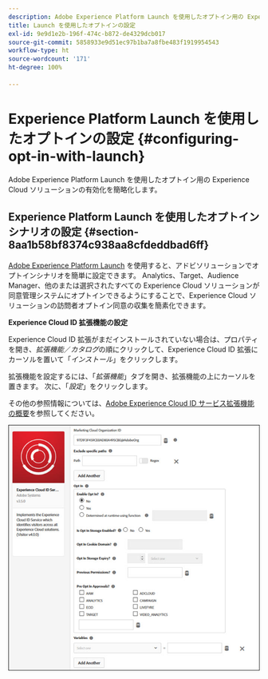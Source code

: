 ```yaml
---
description: Adobe Experience Platform Launch を使用したオプトイン用の Experience Cloud ソリューションの有効化を簡略化します。
title: Launch を使用したオプトインの設定
exl-id: 9e9d1e2b-196f-474c-b872-de4329dcb017
source-git-commit: 5858933e9d51ec97b1ba7a8fbe483f1919954543
workflow-type: ht
source-wordcount: '171'
ht-degree: 100%

---
```


# Experience Platform Launch を使用したオプトインの設定 {#configuring-opt-in-with-launch}

Adobe Experience Platform Launch を使用したオプトイン用の Experience Cloud ソリューションの有効化を簡略化します。

## Experience Platform Launch を使用したオプトインシナリオの設定 {#section-8aa1b58bf8374c938aa8cfdeddbad6ff}

[Adobe Experience Platform Launch](https://experienceleague.adobe.com/docs/experience-platform/tags/home.html?lang=ja) を使用すると、アドビソリューションでオプトインシナリオを簡単に設定できます。 Analytics、Target、Audience Manager、他のまたは選択されたすべての Experience Cloud ソリューションが同意管理システムにオプトインできるようにすることで、Experience Cloud ソリューションの訪問者オプトイン同意の収集を簡素化できます。

**Experience Cloud ID 拡張機能の設定**

Experience Cloud ID 拡張がまだインストールされていない場合は、プロパティを開き、*拡張機能*／*カタログ*&#x200B;の順にクリックして、Experience Cloud ID 拡張にカーソルを置いて「*インストール*」をクリックします。

拡張機能を設定するには、「*拡張機能*」タブを開き、拡張機能の上にカーソルを置きます。 次に、「*設定*」をクリックします。

その他の参照情報については、[Adobe Experience Cloud ID サービス拡張機能の概要](https://experienceleague.adobe.com/docs/experience-platform/tags/extensions/client/id-service/overview.html?lang=ja)を参照してください。

![](assets/optin-launch.jpg)
